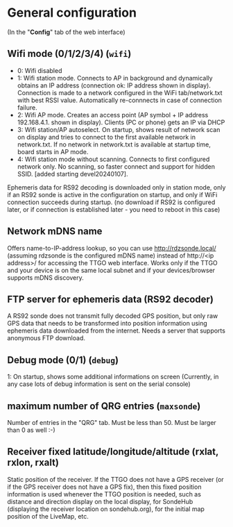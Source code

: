 # General configuration
(In the "**Config**" tab of the web interface)

## Wifi mode (0/1/2/3/4) (``wifi``)
- 0: Wifi disabled
- 1: Wifi station mode. Connects to AP in background and dynamically obtains an IP address (connection ok: IP address shown in display). Connection is made to a network configured in the WiFi tab/network.txt with best RSSI value. Automatically re-connnects in case of connection failure.
- 2: Wifi AP mode. Creates an access point (AP symbol + IP address 192.168.4.1. shown in display). Clients (PC or phone) gets an IP via DHCP
- 3: Wifi station/AP autoselect. On startup, shows result of network scan on display and tries to connect to the first available network in network.txt. If no network in network.txt is available at startup time, board starts in AP mode.
- 4: Wifi station mode without scanning.  Connects to first configured network only. No scanning, so faster connect and support for hidden SSID. [added starting devel20240107].

Ephemeris data for RS92 decoding is downloaded only in station mode, only if an RS92 sonde is active in the configuration on startup, and only if WiFi connection succeeds during startup. (no download if RS92 is configured later, or if connection is established later - you need to reboot in this case)

## Network mDNS name
Offers name-to-IP-address lookup, so you can use http://rdzsonde.local/ (assuming rdzsonde is the configured mDNS name) instead of http://&lt;ip address&gt;/ for accessing the TTGO web interface. Works only if the TTGO and your device is on the same local subnet and if your devices/browser supports mDNS discovery.

## FTP server for ephemeris data (RS92 decoder)
A RS92 sonde does not transmit fully decoded GPS position, but only raw GPS data that needs to be transformed into position information using ephemeris data downloaded from the internet. Needs a server that supports anonymous FTP download.

## Debug mode (0/1) (``debug``)
1: On startup, shows some additional informations on screen
(Currently, in any case lots of debug information is sent on the serial console)

## maximum number of QRG entries (``maxsonde``)
Number of entries in the "QRG" tab. Must be less than 50. Must be larger than 0 as well :-)

## Receiver fixed latitude/longitude/altitude (rxlat, rxlon, rxalt)
Static position of the receiver. If the TTGO does not have a GPS receiver (or if the GPS receiver does not have a GPS fix), then this fixed position information is used whenever the TTGO position is needed, such as distance and direction display on the local display, for SondeHub (displaying the receiver location on sondehub.org), for the initial map position of the LiveMap, etc.
